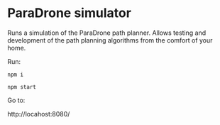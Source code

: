 
# ParaDrone simulator

Runs a simulation of the ParaDrone path planner. Allows testing and development of the path planning algorithms from the comfort of your home.

Run:

`npm i`

`npm start`

Go to:

http://locahost:8080/
